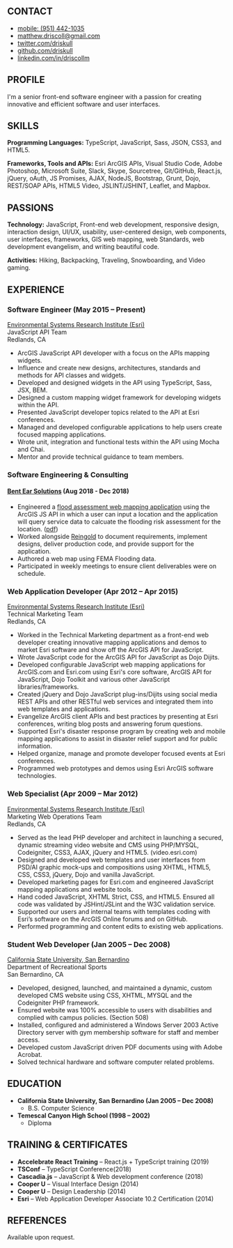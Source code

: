 ## CONTACT

- [mobile: (951) 442-1035](tel:1-951-4421-035)
- [matthew.driscoll@gmail.com](mailto:matthew.driscoll@gmail.com)
- [twitter.com/driskull](https://twitter.com/driskull)
- [github.com/driskull](https://github.com/driskull)
- [linkedin.com/in/driscollm](https://www.linkedin.com/in/driscollm)

## PROFILE

I'm a senior front-end software engineer with a passion for creating innovative and efficient software and user interfaces.

## SKILLS

**Programming Languages:** TypeScript, JavaScript, Sass, JSON, CSS3, and HTML5.

**Frameworks, Tools and APIs:** Esri ArcGIS APIs, Visual Studio Code, Adobe Photoshop, Microsoft Suite, Slack, Skype, Sourcetree, Git/GitHub, React.js, jQuery, oAuth, JS Promises, AJAX, NodeJS, Bootstrap, Grunt, Dojo, REST/SOAP APIs, HTML5 Video, JSLINT/JSHINT, Leaflet, and Mapbox.

## PASSIONS

**Technology:** JavaScript, Front-end web development, responsive design, interaction design, UI/UX, usability, user-centered design, web components, user interfaces, frameworks, GIS web mapping, web Standards, web development evangelism, and writing beautiful code.

**Activities:** Hiking, Backpacking, Traveling, Snowboarding, and Video gaming.

## EXPERIENCE

### Software Engineer (May 2015 – Present)

[Environmental Systems Research Institute (Esri)](https://www.esri.com)<br />
JavaScript API Team<br />
Redlands, CA<br />
<!-- Salary/Hourly: $110,000/$50.00 -->

- ArcGIS JavaScript API developer with a focus on the APIs mapping widgets.
- Influence and create new designs, architectures, standards and methods for API classes and widgets.
- Developed and designed widgets in the API using TypeScript, Sass, JSX, BEM.
- Designed a custom mapping widget framework for developing widgets within the API.
- Presented JavaScript developer topics related to the API at Esri conferences.
- Managed and developed configurable applications to help users create focused mapping applications.
- Wrote unit, integration and functional tests within the API using Mocha and Chai.
- Mentor and provide technical guidance to team members.

### Software Engineering & Consulting

#### [Bent Ear Solutions](https://www.bentearsolutions.com/) (Aug 2018 - Dec 2018)

<!-- Hourly: \$100.00 -->

- Engineered a [flood assessment web mapping application](https://heartlandfloodhelp.org/map/?search=1600-1698%20W%20Reno%20Ave,%20Oklahoma%20City,%20OK,%2073106,%20USA&) using the ArcGIS JS API in which a user can input a location and the application will query service data to calcuate the flooding risk assessment for the location. ([pdf](./pdf/flooding-map.pdf))
- Worked alongside [Reingold](https://www.reingold.com/) to document requirements, implement designs, deliver production code, and provide support for the application.
- Authored a web map using FEMA Flooding data.
- Participated in weekly meetings to ensure client deliverables were on schedule.

### Web Application Developer (Apr 2012 – Apr 2015)

[Environmental Systems Research Institute (Esri)](https://www.esri.com)<br />
Technical Marketing Team<br />
Redlands, CA

- Worked in the Technical Marketing department as a front-end web developer creating innovative mapping applications and demos to market Esri software and show off the ArcGIS API for JavaScript.
- Wrote JavaScript code for the ArcGIS API for JavaScript as Dojo Dijits.
- Developed configurable JavaScript web mapping applications for ArcGIS.com and Esri.com using Esri's core software, ArcGIS API for JavaScript, Dojo Toolkit and various other JavaScript libraries/frameworks.
- Created jQuery and Dojo JavaScript plug-ins/Dijits using social media REST APIs and other RESTful web services and integrated them into web templates and applications.
- Evangelize ArcGIS client APIs and best practices by presenting at Esri conferences, writing blog posts and answering forum questions.
- Supported Esri's disaster response program by creating web and mobile mapping applications to assist in disaster relief support and for public information.
- Helped organize, manage and promote developer focused events at Esri conferences.
- Programmed web prototypes and demos using Esri ArcGIS software technologies.

### Web Specialist (Apr 2009 – Mar 2012)

[Environmental Systems Research Institute (Esri)](https://www.esri.com)<br />
Marketing Web Operations Team<br />
Redlands, CA

- Served as the lead PHP developer and architect in launching a secured, dynamic streaming video website and CMS using PHP/MYSQL, Codeigniter, CSS3, AJAX, jQuery and HTML5. (video.esri.com)
- Designed and developed web templates and user interfaces from PSD/AI graphic mock-ups and compositions using XHTML, HTML5, CSS, CSS3, jQuery, Dojo and vanilla JavaScript.
- Developed marketing pages for Esri.com and engineered JavaScript mapping applications and website tools.
- Hand coded JavaScript, XHTML Strict, CSS, and HTML5. Ensured all code was validated by JSHint/JSLint and the W3C validation service.
- Supported our users and internal teams with templates coding with Esri’s software on the ArcGIS Online forums and on GitHub.
- Performed programming and content edits to existing web applications.

### Student Web Developer (Jan 2005 – Dec 2008)

[California State University, San Bernardino](https://www.csusb.edu)<br />
Department of Recreational Sports<br />
San Bernardino, CA

- Developed, designed, launched, and maintained a dynamic, custom developed CMS website using CSS, XHTML, MYSQL and the Codeigniter PHP framework.
- Ensured website was 100% accessible to users with disabilities and complied with campus policies. (Section 508)
- Installed, configured and administered a Windows Server 2003 Active Directory server with gym membership software for staff and member access.
- Developed custom JavaScript driven PDF documents using with Adobe Acrobat.
- Solved technical hardware and software computer related problems.

## EDUCATION

- **California State University, San Bernardino (Jan 2005 – Dec 2008)**
  - B.S. Computer Science
- **Temescal Canyon High School (1998 – 2002)**
  - Diploma

## TRAINING & CERTIFICATES

- **Accelebrate React Training** – React.js + TypeScript training (2019)
- **TSConf** – TypeScript Conference(2018)
- **Cascadia.js** – JavaScript & Web development conference (2018)
- **Cooper U** – Visual Interface Design (2014)
- **Cooper U** – Design Leadership (2014)
- **Esri** – Web Application Developer Associate 10.2 Certification (2014)

## REFERENCES

Available upon request.

